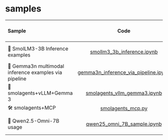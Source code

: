 # samples

| Sample | Code | Open in Colab |
|:------------|:--------:|:-------------:|
| 🧪 SmolLM3-3B Inference examples        | [smollm3_3b_inference.ipynb](smollm3_3b_inference.ipynb)     | <a href="https://colab.research.google.com/github/sergiopaniego/samples/blob/main/smollm3_3b_inference.ipynb"><img src="https://colab.research.google.com/assets/colab-badge.svg" alt="Open In Colab"></a> |
| 🤖 Gemma3n multimodal inference examples via pipeline        | [gemma3n_inference_via_pipeline.ipynb](gemma3n_inference_via_pipeline.ipynb)     | <a href="https://colab.research.google.com/github/sergiopaniego/samples/blob/main/gemma3n_inference_via_pipeline.ipynb"><img src="https://colab.research.google.com/assets/colab-badge.svg" alt="Open In Colab"></a> |
| 🐣 smolagents+vLLM+Gemma 3        | [smolagents_vllm_gemma3.ipynb](smolagents_vllm_gemma3.ipynb)     | <a href="https://colab.research.google.com/github/sergiopaniego/samples/blob/main/smolagents_vllm_gemma3.ipynb"><img src="https://colab.research.google.com/assets/colab-badge.svg" alt="Open In Colab"></a> |
| 🛠️ smolagents+MCP        | [smolagents_mcp.py](smolagents_mcp.py)     | — |
| 🧠 Qwen2.5-Omni-7B usage        | [qwen25_omni_7B_sample.ipynb](qwen25_omni_7B_sample.ipynb)     | <a href="https://colab.research.google.com/github/sergiopaniego/samples/blob/main/qwen25_omni_7B_sample.ipynb"><img src="https://colab.research.google.com/assets/colab-badge.svg" alt="Open In Colab"></a> |

